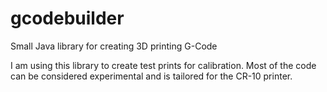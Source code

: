 # gcodebuilder
 Small Java library for creating 3D printing G-Code

I am using this library to create test prints for calibration.
Most of the code can be considered experimental and is tailored for the CR-10 printer.
